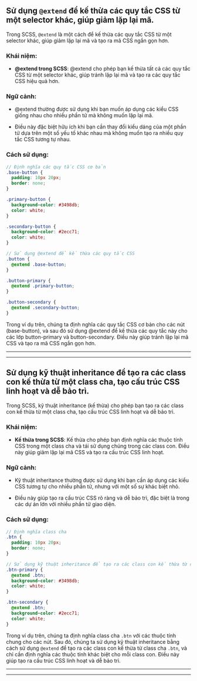 ## Sử dụng `@extend` để kế thừa các quy tắc CSS từ một selector khác, giúp giảm lặp lại mã.

Trong SCSS, `@extend` là một cách để kế thừa các quy tắc CSS từ một selector khác, giúp giảm lặp lại mã và tạo ra mã CSS ngắn gọn hơn.

### Khái niệm:

- **@extend trong SCSS**: @extend cho phép bạn kế thừa tất cả các quy tắc CSS từ một selector khác, giúp tránh lặp lại mã và tạo ra các quy tắc CSS hiệu quả hơn.

### Ngữ cảnh:

- @extend thường được sử dụng khi bạn muốn áp dụng các kiểu CSS giống nhau cho nhiều phần tử mà không muốn lặp lại mã.

- Điều này đặc biệt hữu ích khi bạn cần thay đổi kiểu dáng của một phần tử dựa trên một số yếu tố khác nhau mà không muốn tạo ra nhiều quy tắc CSS tương tự nhau.

### Cách sử dụng:

```scss
// Định nghĩa các quy tắc CSS cơ bản
.base-button {
  padding: 10px 20px;
  border: none;
}

.primary-button {
  background-color: #3498db;
  color: white;
}

.secondary-button {
  background-color: #2ecc71;
  color: white;
}

// Sử dụng @extend để kế thừa các quy tắc CSS
.button {
  @extend .base-button;
}

.button-primary {
  @extend .primary-button;
}

.button-secondary {
  @extend .secondary-button;
}
```

Trong ví dụ trên, chúng ta định nghĩa các quy tắc CSS cơ bản cho các nút (base-button), và sau đó sử dụng @extend để kế thừa các quy tắc này cho các lớp button-primary và button-secondary. Điều này giúp tránh lặp lại mã CSS và tạo ra mã CSS ngắn gọn hơn.

---

---

## Sử dụng kỹ thuật inheritance để tạo ra các class con kế thừa từ một class cha, tạo cấu trúc CSS linh hoạt và dễ bảo trì.

Trong SCSS, kỹ thuật inheritance (kế thừa) cho phép bạn tạo ra các class con kế thừa từ một class cha, tạo cấu trúc CSS linh hoạt và dễ bảo trì.

### Khái niệm:

- **Kế thừa trong SCSS**: Kế thừa cho phép bạn định nghĩa các thuộc tính CSS trong một class cha và tái sử dụng chúng trong các class con. Điều này giúp giảm lặp lại mã CSS và tạo ra cấu trúc CSS linh hoạt.

### Ngữ cảnh:

- Kỹ thuật inheritance thường được sử dụng khi bạn cần áp dụng các kiểu CSS tương tự cho nhiều phần tử, nhưng với một số sự khác biệt nhỏ.

- Điều này giúp tạo ra cấu trúc CSS rõ ràng và dễ bảo trì, đặc biệt là trong các dự án lớn với nhiều phần tử giao diện.

### Cách sử dụng:

```scss
// Định nghĩa class cha
.btn {
  padding: 10px 20px;
  border: none;
}

// Sử dụng kỹ thuật inheritance để tạo ra các class con kế thừa từ class cha
.btn-primary {
  @extend .btn;
  background-color: #3498db;
  color: white;
}

.btn-secondary {
  @extend .btn;
  background-color: #2ecc71;
  color: white;
}
```

Trong ví dụ trên, chúng ta định nghĩa class cha `.btn` với các thuộc tính chung cho các nút. Sau đó, chúng ta sử dụng kỹ thuật inheritance bằng cách sử dụng `@extend` để tạo ra các class con kế thừa từ class cha `.btn`, và chỉ cần định nghĩa các thuộc tính khác biệt cho mỗi class con. Điều này giúp tạo ra cấu trúc CSS linh hoạt và dễ bảo trì.

---

---
